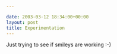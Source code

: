 ```yaml
---

date: 2003-03-12 18:34:00+00:00
layout: post
title: Experimentation
---
```


Just trying to see if smileys are working :-)
